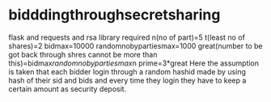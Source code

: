 # bidddingthroughsecretsharing
flask and requests and rsa library required     n(no of part)=5      t(least no of shares)=2         bidmax=10000    randomnobypartiesmax=1000    great(number to be got back through shres cannot be more than this)=bidmax*randomnobypartiesmax*n prime=3*great
Here the assumption is taken that each bidder login through a random hashid made by using hash of their sid and bids and every time they login they have to keep a certain amount as security deposit.

